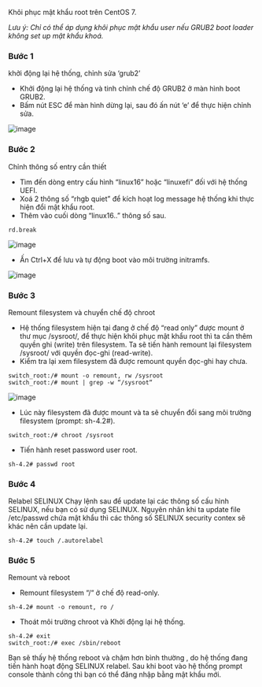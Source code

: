 Khôi phục mật khẩu root trên CentOS 7.

*Lưu ý: Chỉ có thể áp dụng khôi phục mật khẩu user nếu GRUB2 boot loader không set up mật khẩu khoá.*

### Bước 1
khởi động lại hệ thống, chỉnh sửa ‘grub2’

- Khởi động lại hệ thống và tinh chỉnh chế độ GRUB2 ở màn hình boot GRUB2.
- Bấm nút ESC để màn hình dừng lại, sau đó ấn nút ‘e’ để thực hiện chỉnh sửa.

![image](https://user-images.githubusercontent.com/111716161/187154038-678f6b51-d90a-4325-bcc1-08685a96a7dc.png)

### Bước 2
Chỉnh thông số entry cần thiết
- Tìm đến dòng entry cấu hình “linux16” hoặc “linuxefi” đối với hệ thống UEFI.
- Xoá 2 thông số “rhgb quiet” để kích hoạt log message hệ thống khi thực hiện đổi mật khẩu root.
- Thêm vào cuối dòng “linux16..” thông số sau.
```
rd.break
```

![image](https://user-images.githubusercontent.com/111716161/187154160-0f09fe2f-e464-4cdd-98b7-a0e3d7d95a14.png)

- Ấn Ctrl+X để lưu và tự động boot vào môi trường initramfs.

![image](https://user-images.githubusercontent.com/111716161/187154208-87bacbbb-97e0-4bd3-b01a-bf2416a61c50.png)

### Bước 3

Remount filesystem và chuyển chế độ chroot
- Hệ thống filesystem hiện tại đang ở chế độ “read only” được mount ở thư mục /sysroot/, để thực hiện khôi phục mật khẩu root thì ta cần thêm quyền ghi (write) trên filesystem. Ta sẽ tiến hành remount lại filesystem /sysroot/ với quyền đọc-ghi (read-write).
- Kiểm tra lại xem filesystem đã được remount quyền đọc-ghi hay chưa.
```
switch_root:/# mount -o remount, rw /sysroot
switch_root:/# mount | grep -w “/sysroot“
```

![image](https://user-images.githubusercontent.com/111716161/187154323-fd4070a2-f4d2-4201-8e05-4335a8fc12b6.png)

- Lúc này filesystem đã được mount và ta sẽ chuyển đổi sang môi trường filesystem (prompt: sh-4.2#).
```
switch_root:/# chroot /sysroot
```
- Tiến hành reset password user root.
```
sh-4.2# passwd root
```

### Bước 4

Relabel SELINUX
Chạy lệnh sau để update lại các thông số cấu hình SELINUX, nếu bạn có sử dụng SELINUX. Nguyên nhân khi ta update file /etc/passwd chứa mật khẩu thì các thông số SELINUX security contex sẽ khác nên cần update lại.
```
sh-4.2# touch /.autorelabel
```
### Bước 5
Remount và reboot
- Remount filesystem “/“ ở chế độ read-only.
```
sh-4.2# mount -o remount, ro /
```
- Thoát môi trường chroot và Khởi động lại hệ thống.
```
sh-4.2# exit
switch_root:/# exec /sbin/reboot
```
 
Bạn sẽ thấy hệ thống reboot và chậm hơn bình thường , do hệ thống đang tiến hành hoạt động SELINUX relabel. Sau khi boot vào hệ thống prompt console thành công thì bạn có thể đăng nhập bằng mật khẩu mới.
